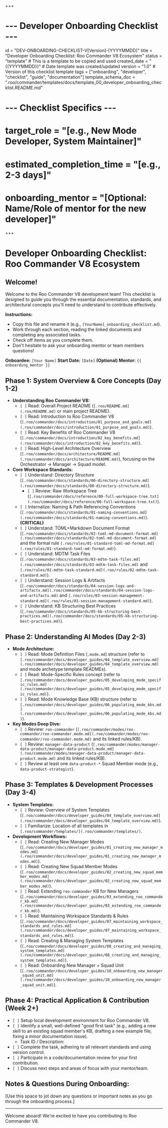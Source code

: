 +++
# --- Developer Onboarding Checklist ---
id = "DEV-ONBOARDING-CHECKLIST-V[Version]-[YYYYMMDD]"
title = "Developer Onboarding Checklist: Roo Commander V8 Ecosystem"
status = "template" # This is a template to be copied and used
created_date = "{{YYYYMMDD}}" # Date template was created/updated
version = "1.0" # Version of this checklist template
tags = ["onboarding", "developer", "checklist", "guide", "documentation"]
template_schema_doc = ".roo/commander/templates/docs/template_00_developer_onboarding_checklist.README.md"

# --- Checklist Specifics ---
# target_role = "[e.g., New Mode Developer, System Maintainer]"
# estimated_completion_time = "[e.g., 2-3 days]"
# onboarding_mentor = "[Optional: Name/Role of mentor for the new developer]"
+++

# Developer Onboarding Checklist: Roo Commander V8 Ecosystem

## Welcome!

Welcome to the Roo Commander V8 development team! This checklist is designed to guide you through the essential documentation, standards, and architectural concepts you'll need to understand to contribute effectively.

**Instructions:**
*   Copy this file and rename it (e.g., `[YourName]_onboarding_checklist.md`).
*   Work through each section, reading the linked documents and completing any associated tasks.
*   Check off items as you complete them.
*   Don't hesitate to ask your onboarding mentor or team members questions!

**Onboardee:** `[Your Name]`
**Start Date:** `[Date]`
**(Optional) Mentor:** `{{ onboarding_mentor }}`

## Phase 1: System Overview & Core Concepts (Day 1-2)

*   **Understanding Roo Commander V8:**
    *   `[ ]` Read: Overall Project README (`[.roo/README.md](.roo/README.md)` or main project README).
    *   `[ ]` Read: Introduction to Roo Commander V8 (`[.roo/commander/docs/introduction/01_purpose_and_goals.md](.roo/commander/docs/introduction/01_purpose_and_goals.md)`).
    *   `[ ]` Read: Key Benefits of Roo Commander V8 (`[.roo/commander/docs/introduction/02_key_benefits.md](.roo/commander/docs/introduction/02_key_benefits.md)`).
    *   `[ ]` Read: High-Level Architecture Overview (`[.roo/commander/docs/architecture/README.md](.roo/commander/docs/architecture/README.md)`), focusing on the Orchestrator -> Manager -> Squad model.
*   **Core Workspace Standards:**
    *   `[ ]` Understand: Directory Structure (`[.roo/commander/docs/standards/00-directory-structure.md](.roo/commander/docs/standards/00-directory-structure.md)`).
        *   `[ ]` Review: Raw Workspace Tree (`[.roo/commander/docs/reference/00-full-workspace-tree.txt](.roo/commander/docs/reference/00-full-workspace-tree.txt)`).
    *   `[ ]` Internalize: Naming & Path Referencing Conventions (`[.roo/commander/docs/standards/01-naming-conventions.md](.roo/commander/docs/standards/01-naming-conventions.md)`). **(CRITICAL)**
    *   `[ ]` Understand: TOML+Markdown Document Format (`[.roo/commander/docs/standards/02-toml-md-document-format.md](.roo/commander/docs/standards/02-toml-md-document-format.md)` and the formal rule `[.roo/rules/01-standard-toml-md-format.md](.roo/rules/01-standard-toml-md-format.md)`).
    *   `[ ]` Understand: MDTM Task Files (`[.roo/commander/docs/standards/03-mdtm-task-files.md](.roo/commander/docs/standards/03-mdtm-task-files.md)` and `[.roo/rules/02-mdtm-task-standard.md](.roo/rules/02-mdtm-task-standard.md)`).
    *   `[ ]` Understand: Session Logs & Artifacts (`[.roo/commander/docs/standards/04-session-logs-and-artifacts.md](.roo/commander/docs/standards/04-session-logs-and-artifacts.md)` and `[.roo/rules/03-session-management-standard.md](.roo/rules/03-session-management-standard.md)`).
    *   `[ ]` Understand: KB Structuring Best Practices (`[.roo/commander/docs/standards/05-kb-structuring-best-practices.md](.roo/commander/docs/standards/05-kb-structuring-best-practices.md)`).

## Phase 2: Understanding AI Modes (Day 2-3)

*   **Mode Architecture:**
    *   `[ ]` Read: Mode Definition Files (`.mode.md`) structure (refer to `[.roo/commander/docs/developer_guides/04_template_overview.md](.roo/commander/docs/developer_guides/04_template_overview.md)` and mode archetype template READMEs).
    *   `[ ]` Read: Mode-Specific Rules concept (refer to `[.roo/commander/docs/developer_guides/05_developing_mode_specific_rules.md](.roo/commander/docs/developer_guides/05_developing_mode_specific_rules.md)`).
    *   `[ ]` Read: Mode Knowledge Base (KB) structure (refer to `[.roo/commander/docs/developer_guides/06_populating_mode_kbs.md](.roo/commander/docs/developer_guides/06_populating_mode_kbs.md)`).
*   **Key Modes Deep Dive:**
    *   `[ ]` Review: `roo-commander` (`[.roo/commander/modes/roo-commander/roo-commander.mode.md](.roo/commander/modes/roo-commander/roo-commander.mode.md)` and its linked rules/KB).
    *   `[ ]` Review: `manager-data-product` (`[.roo/commander/modes/manager-data-product/manager-data-product.mode.md](.roo/commander/modes/manager-data-product/manager-data-product.mode.md)` and its linked rules/KB).
    *   `[ ]` Review at least one `data-product-*` Squad Member mode (e.g., `data-product-strategist`).

## Phase 3: Templates & Development Processes (Day 3-4)

*   **System Templates:**
    *   `[ ]` Review: Overview of System Templates (`[.roo/commander/docs/developer_guides/04_template_overview.md](.roo/commander/docs/developer_guides/04_template_overview.md)`).
    *   `[ ]` Familiarize: Location of all templates in `[.roo/commander/templates/](.roo/commander/templates/)`.
*   **Development Workflows:**
    *   `[ ]` Read: Creating New Manager Modes (`[.roo/commander/docs/developer_guides/01_creating_new_manager_modes.md](.roo/commander/docs/developer_guides/01_creating_new_manager_modes.md)`).
    *   `[ ]` Read: Creating New Squad Member Modes (`[.roo/commander/docs/developer_guides/02_creating_new_squad_member_modes.md](.roo/commander/docs/developer_guides/02_creating_new_squad_member_modes.md)`).
    *   `[ ]` Read: Extending `roo-commander` KB for New Managers (`[.roo/commander/docs/developer_guides/03_extending_roo_commander_kb.md](.roo/commander/docs/developer_guides/03_extending_roo_commander_kb.md)`).
    *   `[ ]` Read: Maintaining Workspace Standards & Rules (`[.roo/commander/docs/developer_guides/07_maintaining_workspace_standards_and_rules.md](.roo/commander/docs/developer_guides/07_maintaining_workspace_standards_and_rules.md)`).
    *   `[ ]` Read: Creating & Managing System Templates (`[.roo/commander/docs/developer_guides/08_creating_and_managing_system_templates.md](.roo/commander/docs/developer_guides/08_creating_and_managing_system_templates.md)`).
    *   `[ ]` Read: Onboarding New Manager + Squad Unit (`[.roo/commander/docs/developer_guides/10_onboarding_new_manager_squad_unit.md](.roo/commander/docs/developer_guides/10_onboarding_new_manager_squad_unit.md)`).

## Phase 4: Practical Application & Contribution (Week 2+)

*   `[ ]` Setup local development environment for Roo Commander V8.
*   `[ ]` Identify a small, well-defined "good first task" (e.g., adding a new skill to an existing squad member's KB, drafting a new example file, fixing a minor documentation issue).
    *   Task ID / Description:
*   `[ ]` Complete the task, adhering to all relevant standards and using version control.
*   `[ ]` Participate in a code/documentation review for your first contribution.
*   `[ ]` Discuss next steps and areas of focus with your mentor/team.

## Notes & Questions During Onboarding:

[Use this space to jot down any questions or important notes as you go through the onboarding process.]

---
Welcome aboard! We're excited to have you contributing to Roo Commander V8.
